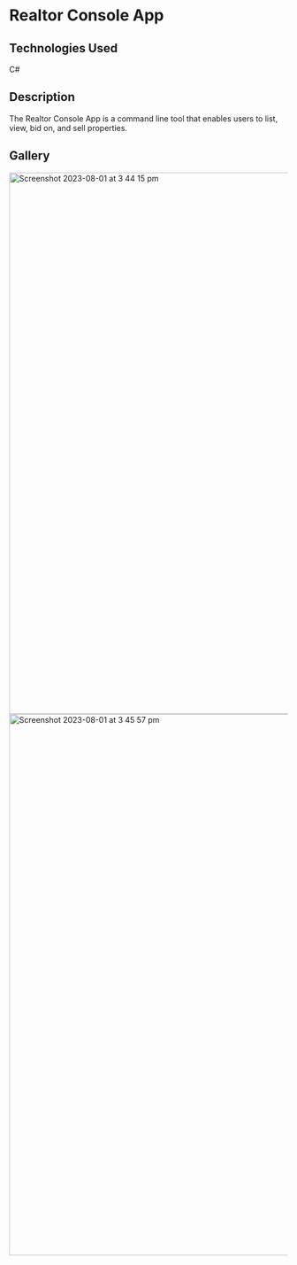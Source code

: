 <h1>Realtor Console App</h1>

<h2>Technologies Used</h2>
<p>C#</p>

<h2>Description</h2>
<p>The Realtor Console App is a command line tool that enables users to list, view, bid on, and sell properties.</p>

<h2>Gallery</h2>
<img width="978" alt="Screenshot 2023-08-01 at 3 44 15 pm" src="https://github.com/seanadeymccaul/realtor-console-app/assets/103879392/13c2b78d-7bf5-4351-8891-3da3ffe2f871">
<img width="978" alt="Screenshot 2023-08-01 at 3 45 57 pm" src="https://github.com/seanadeymccaul/realtor-console-app/assets/103879392/68d6e170-b451-4ebd-9ea3-8c5285801c0a">
